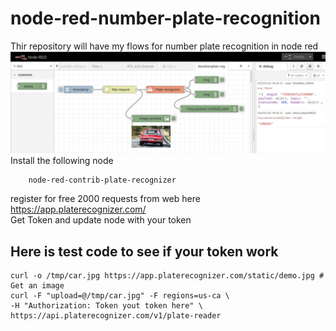 # node-red-number-plate-recognition
Thir repository will have my flows for number plate recognition in node red<br>
![num plate reg](Number_plate_reg.png?raw=true "num plate reg")<br>
Install the following node

        node-red-contrib-plate-recognizer

register for free 2000 requests from web here https://app.platerecognizer.com/<br>
Get Token and update node with your token

## Here is test code to see if your token work

    curl -o /tmp/car.jpg https://app.platerecognizer.com/static/demo.jpg # Get an image
    curl -F "upload=@/tmp/car.jpg" -F regions=us-ca \
    -H "Authorization: Token yout token here" \
    https://api.platerecognizer.com/v1/plate-reader

